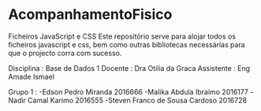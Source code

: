 # AcompanhamentoFisico
Ficheiros JavaScript e CSS
Este repositório serve para alojar todos os ficheiros javascript e css, bem como outras bibliotecas necessárias para que o projecto corra com sucesso.

Disciplina : Base de Dados 1
Docente : Dra Otilia da Graca
Assistente : Eng Amade Ismael

Grupo 1 :
-Edson Pedro Miranda 2016666
-Malika Abdula Ibraimo 2016177
-Nadir Camal Karimo 2016555
-Steven Franco de Sousa Cardoso 2016728
